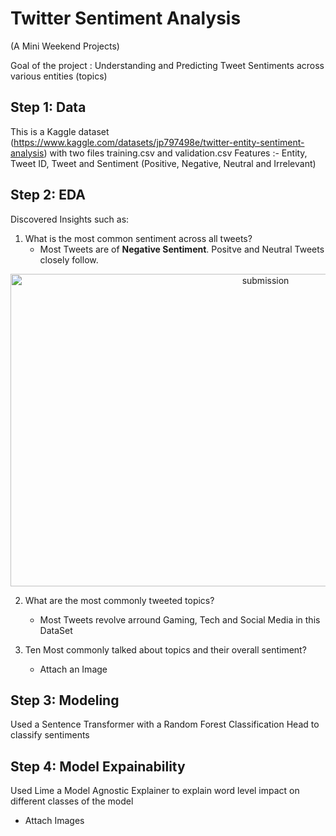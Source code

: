 # Twitter Sentiment Analysis 
(A Mini Weekend Projects)

Goal of the project : Understanding and Predicting Tweet Sentiments across various entities
 (topics)
 
## Step 1: Data
This is a Kaggle dataset (https://www.kaggle.com/datasets/jp797498e/twitter-entity-sentiment-analysis) with two files training.csv and validation.csv
Features :- Entity, Tweet ID, Tweet and Sentiment (Positive, Negative, Neutral and Irrelevant)

## Step 2: EDA
Discovered Insights such as:

1. What is the most common sentiment across all tweets?
   - Most Tweets are of **Negative Sentiment**. Positve and Neutral Tweets closely follow.
<p align = 'center'> <img width="800" img height= "500" alt="submission" src="https://github.com/siddh30/Twitter-Sentiment-Analysis/blob/main/images/Overall_Sentiment.png"> </p>


2. What are the most commonly tweeted topics?
   - Most Tweets revolve arround Gaming, Tech and Social Media in this DataSet


3. Ten Most commonly talked about topics and their overall sentiment?
   - Attach an Image


## Step 3: Modeling
Used a Sentence Transformer with a Random Forest Classification Head to classify sentiments


## Step 4: Model Expainability 
Used Lime a Model Agnostic Explainer to explain word level impact on different classes of the model
   - Attach Images
